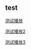 ## test
[测试播放](https://xunyhu.github.io/Test/gulp/test3.html)

[测试播放2](https://xunyhu.github.io/Test/gulp/test4.html)

[测试播放3](https://xunyhu.github.io/Test/gulp/test5.html)
